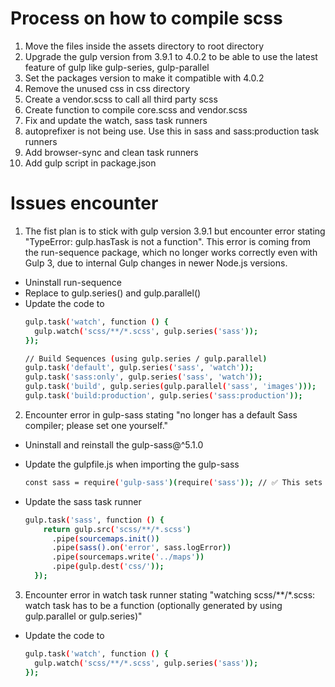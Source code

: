 # **Process on how to compile scss**

1. Move the files inside the assets directory to root directory
2. Upgrade the gulp version from 3.9.1 to 4.0.2 to be able to use the latest feature of gulp like gulp-series, gulp-parallel
3. Set the packages version to make it compatible with 4.0.2
4. Remove the unused css in css directory
5. Create a vendor.scss to call all third party scss
6. Create function to compile core.scss and vendor.scss
7. Fix and update the watch, sass task runners
8. autoprefixer is not being use. Use this in sass and sass:production task runners
9. Add browser-sync and clean task runners
10. Add gulp script in package.json

# **Issues encounter**
1. The fist plan is to stick with gulp version 3.9.1 but encounter error stating "TypeError: gulp.hasTask is not a function". This error is coming from the run-sequence package, which no longer works correctly even with Gulp 3, due to internal Gulp changes in newer Node.js versions.
* Uninstall run-sequence
* Replace to gulp.series() and gulp.parallel()
* Update the code to
  ```bash
  gulp.task('watch', function () {
    gulp.watch('scss/**/*.scss', gulp.series('sass'));
  });
  
  // Build Sequences (using gulp.series / gulp.parallel)
  gulp.task('default', gulp.series('sass', 'watch'));
  gulp.task('sass:only', gulp.series('sass', 'watch'));
  gulp.task('build', gulp.series(gulp.parallel('sass', 'images')));
  gulp.task('build:production', gulp.series('sass:production'));
  ```
2. Encounter error in gulp-sass stating "no longer has a default Sass compiler; please set one yourself."
* Uninstall and reinstall the gulp-sass@^5.1.0
* Update the gulpfile.js when importing the gulp-sass
  ```bash
  const sass = require('gulp-sass')(require('sass')); // ✅ This sets the compiler
  ```

* Update the sass task runner
  ```bash
  gulp.task('sass', function () {
      return gulp.src('scss/**/*.scss')
        .pipe(sourcemaps.init())
        .pipe(sass().on('error', sass.logError))
        .pipe(sourcemaps.write('../maps'))
        .pipe(gulp.dest('css/'));
    });
  ```
3. Encounter error in watch task runner stating "watching scss/**/*.scss: watch task has to be a function (optionally generated by using gulp.parallel or gulp.series)"
* Update the code to
  ```bash
  gulp.task('watch', function () {
    gulp.watch('scss/**/*.scss', gulp.series('sass'));
  });
  ```
    

